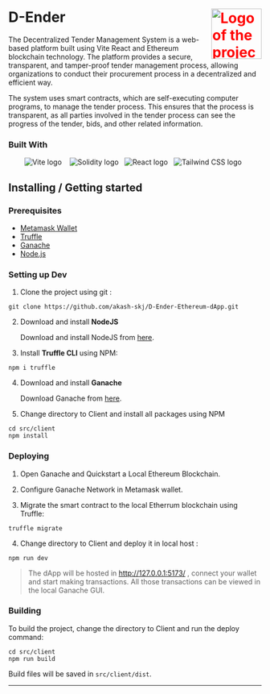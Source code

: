 


# D-Ender <img width="100px" style="color:red" src="https://i.ibb.co/f4zDpLt/logo2.png" alt="Logo of the project" align="right">

The Decentralized Tender Management System is a web-based platform built using Vite React and Ethereum blockchain technology. The platform provides a secure, transparent, and tamper-proof tender management process, allowing organizations to conduct their procurement process in a decentralized and efficient way.

The system uses smart contracts, which are self-executing computer programs, to manage the tender process. This ensures that the process is transparent, as all parties involved in the tender process can see the progress of the tender, bids, and other related information.

### Built With
<div align="center">
	<img src="https://img.shields.io/badge/-Vite-646CFF?style=for-the-badge&logo=vite&logoColor=white&labelColor=646CFF" alt="Vite logo">  &nbsp;&nbsp;     
	<img src="https://img.shields.io/badge/-Solidity-363636?style=for-the-badge&logo=solidity&logoColor=white" alt="Solidity logo">&nbsp;&nbsp;
	<img src="https://img.shields.io/badge/-React-61DAFB?style=for-the-badge&logo=react&logoColor=black" alt="React logo">&nbsp;&nbsp;
	<img src="https://img.shields.io/badge/-Tailwind_CSS-38B2AC?style=for-the-badge&logo=tailwind-css&logoColor=white" alt="Tailwind CSS logo">&nbsp;&nbsp;

</div>

## Installing / Getting started

### Prerequisites

 - [Metamask Wallet](https://metamask.io/)
 - [Truffle](https://www.trufflesuite.com/truffle)
 - [Ganache](https://trufflesuite.com/ganache/)
 - [Node.js](https://nodejs.org)

### Setting up Dev

1. Clone the project using git :
```shell
git clone https://github.com/akash-skj/D-Ender-Ethereum-dApp.git
```
2. Download and install **NodeJS**

   Download and install NodeJS from [here](https://nodejs.org/en/download/ "Go to official NodeJS download page.").

3. Install **Truffle CLI** using NPM:
```shell
npm i truffle
```
4. Download and install **Ganache** 
 
	Download Ganache from [here](https://trufflesuite.com/ganache/).
	
5. Change directory to Client and install all packages using NPM
```shell
cd src/client
npm install
```

### Deploying

1. Open Ganache and Quickstart a Local Ethereum Blockchain.

2.  Configure Ganache Network in Metamask wallet.
3.   Migrate the smart contract to the local Etherrum blockchain using Truffle:
```shell
truffle migrate
```
4. Change directory to Client and deploy it in local host :
```shell
npm run dev
```
>The dApp will be hosted in http://127.0.0.1:5173/ , connect your wallet and start making transactions. All those transactions can be viewed in the local Ganache GUI.



### Building

To build the project, change the directory to Client and run the deploy command:

```shell
cd src/client
npm run build
```

Build files will be saved in `src/client/dist`.
***


